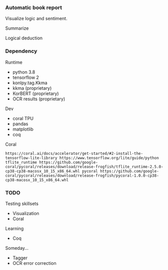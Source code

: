 ### Automatic book report

Visualize logic and sentiment.

Summarize

Logical deduction


### Dependency

Runtime

* python 3.8
* tensorflow 2
* konlpy.tag.Kkma
* kkma (proprietary)
* KorBERT (proprietary)
* OCR results (proprietary)

Dev

* coral TPU
* pandas
* matplotlib
* coq

Coral

`
https://coral.ai/docs/accelerator/get-started/#2-install-the-tensorflow-lite-library
https://www.tensorflow.org/lite/guide/python
tflite_runtime
https://github.com/google-coral/pycoral/releases/download/release-frogfish/tflite_runtime-2.5.0-cp38-cp38-macosx_10_15_x86_64.whl
pycoral
https://github.com/google-coral/pycoral/releases/download/release-frogfish/pycoral-1.0.0-cp38-cp38-macosx_10_15_x86_64.whl
`

### TODO 

Testing skillsets
* Visualization
* Coral

Learning
* Coq

Someday...
* Tagger
* OCR error correction